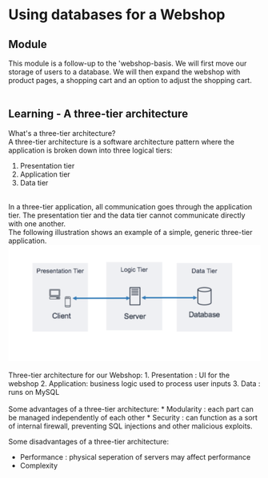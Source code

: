 # Using databases for a Webshop

## Module
This module is a follow-up to the 'webshop-basis. We will first move our storage of users to a database. We will then expand the webshop with product pages, a shopping cart and an option to adjust the shopping cart.
<br>
<br>

## Learning - A three-tier architecture 

What's a three-tier architecture?<br>
A three-tier architecture is a software architecture pattern where the application is broken down into three logical tiers: 
1. Presentation tier 
2. Application tier 
3. Data tier 
<br>
In a three-tier application, all communication goes through the application tier. The presentation tier and the data tier cannot communicate directly with one another.
<br>
The following illustration shows an example of a simple, generic three-tier application. 
<img src='Notes/3-tier.png' alt='3-tier architecture overview'>
<br>
<br>
Three-tier architecture for our Webshop:
1. Presentation : UI for the webshop
2. Application: business logic used to process user inputs
3. Data : runs on MySQL
<br>
<br>
Some advantages of a three-tier architecture:
* Modularity : each part can be managed independently of each other
* Security : can function as a sort of internal firewall, preventing SQL injections and other malicious exploits.

Some disadvantages of a three-tier architecture:
* Performance : physical seperation of servers may affect performance
* Complexity